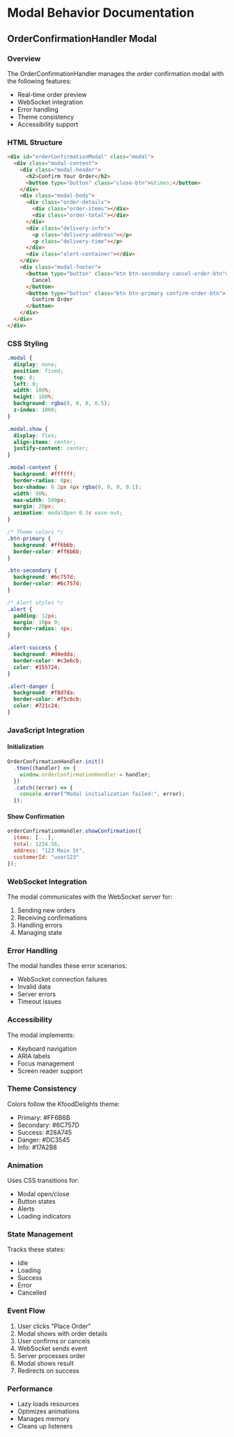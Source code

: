 # Modal Behavior Documentation

## OrderConfirmationHandler Modal

### Overview

The OrderConfirmationHandler manages the order confirmation modal with the following features:

- Real-time order preview
- WebSocket integration
- Error handling
- Theme consistency
- Accessibility support

### HTML Structure

```html
<div id="orderConfirmationModal" class="modal">
  <div class="modal-content">
    <div class="modal-header">
      <h2>Confirm Your Order</h2>
      <button type="button" class="close-btn">&times;</button>
    </div>
    <div class="modal-body">
      <div class="order-details">
        <div class="order-items"></div>
        <div class="order-total"></div>
      </div>
      <div class="delivery-info">
        <p class="delivery-address"></p>
        <p class="delivery-time"></p>
      </div>
      <div class="alert-container"></div>
    </div>
    <div class="modal-footer">
      <button type="button" class="btn btn-secondary cancel-order-btn">
        Cancel
      </button>
      <button type="button" class="btn btn-primary confirm-order-btn">
        Confirm Order
      </button>
    </div>
  </div>
</div>
```

### CSS Styling

```css
.modal {
  display: none;
  position: fixed;
  top: 0;
  left: 0;
  width: 100%;
  height: 100%;
  background: rgba(0, 0, 0, 0.5);
  z-index: 1000;
}

.modal.show {
  display: flex;
  align-items: center;
  justify-content: center;
}

.modal-content {
  background: #ffffff;
  border-radius: 8px;
  box-shadow: 0 2px 4px rgba(0, 0, 0, 0.1);
  width: 90%;
  max-width: 500px;
  margin: 20px;
  animation: modalOpen 0.3s ease-out;
}

/* Theme colors */
.btn-primary {
  background: #ff6b6b;
  border-color: #ff6b6b;
}

.btn-secondary {
  background: #6c757d;
  border-color: #6c757d;
}

/* Alert styles */
.alert {
  padding: 12px;
  margin: 10px 0;
  border-radius: 4px;
}

.alert-success {
  background: #d4edda;
  border-color: #c3e6cb;
  color: #155724;
}

.alert-danger {
  background: #f8d7da;
  border-color: #f5c6cb;
  color: #721c24;
}
```

### JavaScript Integration

#### Initialization

```javascript
OrderConfirmationHandler.init()
  .then((handler) => {
    window.orderConfirmationHandler = handler;
  })
  .catch((error) => {
    console.error("Modal initialization failed:", error);
  });
```

#### Show Confirmation

```javascript
orderConfirmationHandler.showConfirmation({
  items: [...],
  total: 1234.56,
  address: "123 Main St",
  customerId: "user123"
});
```

### WebSocket Integration

The modal communicates with the WebSocket server for:

1. Sending new orders
2. Receiving confirmations
3. Handling errors
4. Managing state

### Error Handling

The modal handles these error scenarios:

- WebSocket connection failures
- Invalid data
- Server errors
- Timeout issues

### Accessibility

The modal implements:

- Keyboard navigation
- ARIA labels
- Focus management
- Screen reader support

### Theme Consistency

Colors follow the KfoodDelights theme:

- Primary: #FF6B6B
- Secondary: #6C757D
- Success: #28A745
- Danger: #DC3545
- Info: #17A2B8

### Animation

Uses CSS transitions for:

- Modal open/close
- Button states
- Alerts
- Loading indicators

### State Management

Tracks these states:

- Idle
- Loading
- Success
- Error
- Cancelled

### Event Flow

1. User clicks "Place Order"
2. Modal shows with order details
3. User confirms or cancels
4. WebSocket sends event
5. Server processes order
6. Modal shows result
7. Redirects on success

### Performance

- Lazy loads resources
- Optimizes animations
- Manages memory
- Cleans up listeners
